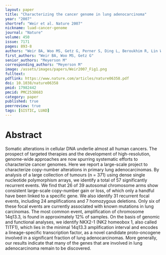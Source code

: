 ```yaml
---
layout: paper
title: "Characterizing the cancer genome in lung adenocarcinoma"
year: "2007"
shortref: "Weir et al. Nature 2007"
nickname: luad-cancer-genome
journal: "Nature"
volume: 450
issue: 7171
pages: 893-8
authors: "Weir BA, Woo MS, Getz G, Perner S, Ding L, Beroukhim R, Lin WM, Province MA, Kraja A, Johnson LA, Shah K, Sato M, Thomas RK, Barletta JA, Borecki IB, Broderick S, Chang AC, Chiang DY, Chirieac LR, Cho J, Fujii Y, Gazdar AF, Giordano T, Greulich H, Hanna M, Johnson BE, Kris MG, Lash A, Lin L, Lindeman N, Mardis ER, McPherson JD, Minna JD, Morgan MB, Nadel M, Orringer MB, Osborne JR, Ozenberger B, Ramos AH, Robinson J, Roth JA, Rusch V, Sasaki H, Shepherd F, Sougnez C, Spitz MR, Tsao MS, Twomey D, Verhaak RG, Weinstock GM, Wheeler DA, Winckler W, Yoshizawa A, Yu S, Zakowski MF, Zhang Q, Beer DG, Wistuba II, Watson MA, Garraway LA, Ladanyi M, Travis WD, Pao W, Rubin MA, Gabriel SB, Gibbs RA, Varmus HE, Wilson RK, Lander ES, Meyerson M"
first_authors: "Weir BA, Woo MS, Getz G"
senior_authors: "Meyerson M"
corresponding_authors: "Meyerson M"
image: /assets/images/papers/Weir2007_Fig1.png
fulltext:
pdflink: https://www.nature.com/articles/nature06358.pdf
doi: 10.1038/nature06358
pmid: 17982442
pmcid: PMC2538683
category: paper
published: true
peerreview: true
tags: [GISTIC, LUAD]
---
```


# Abstract

Somatic alterations in cellular DNA underlie almost all human cancers. The prospect of targeted therapies and the development of high-resolution, genome-wide approaches are now spurring systematic efforts to characterize cancer genomes. Here we report a large-scale project to characterize copy-number alterations in primary lung adenocarcinomas. By analysis of a large collection of tumours (n = 371) using dense single nucleotide polymorphism arrays, we identify a total of 57 significantly recurrent events. We find that 26 of 39 autosomal chromosome arms show consistent large-scale copy-number gain or loss, of which only a handful have been linked to a specific gene. We also identify 31 recurrent focal events, including 24 amplifications and 7 homozygous deletions. Only six of these focal events are currently associated with known mutations in lung carcinomas. The most common event, amplification of chromosome 14q13.3, is found in approximately 12% of samples. On the basis of genomic and functional analyses, we identify NKX2-1 (NK2 homeobox 1, also called TITF1), which lies in the minimal 14q13.3 amplification interval and encodes a lineage-specific transcription factor, as a novel candidate proto-oncogene involved in a significant fraction of lung adenocarcinomas. More generally, our results indicate that many of the genes that are involved in lung adenocarcinoma remain to be discovered.
